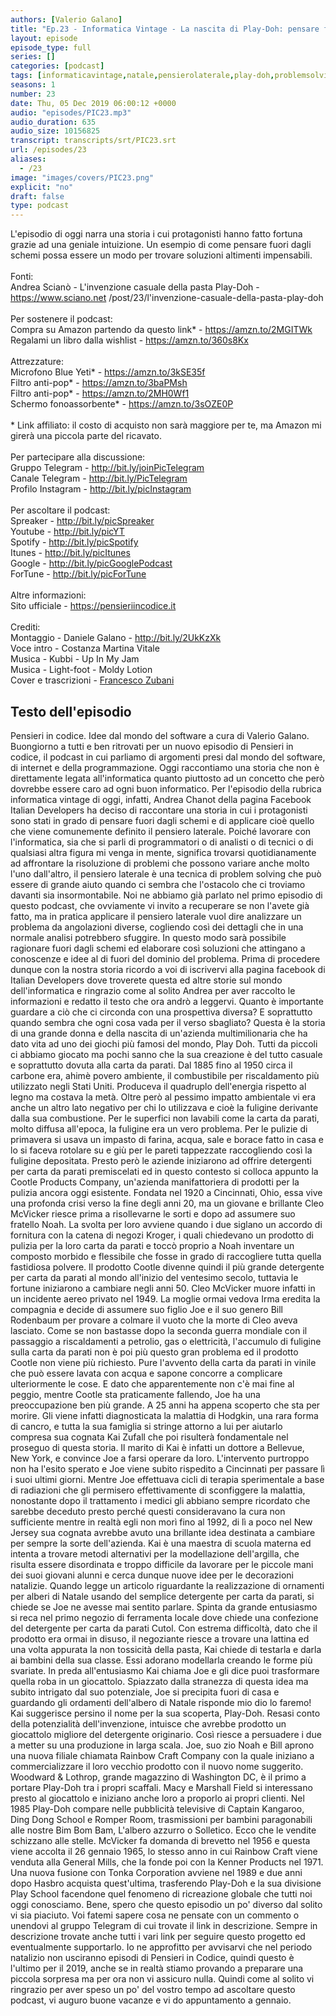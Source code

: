 ```yaml
---
authors: [Valerio Galano]
title: "Ep.23 - Informatica Vintage - La nascita di Play-Doh: pensare fuori dagli schemi"
layout: episode
episode_type: full
series: []
categories: [podcast]
tags: [informaticavintage,natale,pensierolaterale,play-doh,problemsolving]
seasons: 1
number: 23
date: Thu, 05 Dec 2019 06:00:12 +0000
audio: "episodes/PIC23.mp3"
audio_duration: 635
audio_size: 10156825
transcript: transcripts/srt/PIC23.srt
url: /episodes/23
aliases: 
  - /23
image: "images/covers/PIC23.png"
explicit: "no"
draft: false
type: podcast
---
```

L'episodio di oggi narra una storia i cui protagonisti hanno fatto fortuna grazie ad una geniale intuizione. Un esempio di come pensare fuori dagli schemi possa essere un modo per trovare soluzioni altimenti impensabili.<br /><br />Fonti:<br />Andrea Scianò - L'invenzione casuale della pasta Play-Doh - <a href="https://www.sciano.net" rel="noopener">https://www.sciano.net</a> /post/23/l'invenzione-casuale-della-pasta-play-doh <br /><br />Per sostenere il podcast:<br />Compra su Amazon partendo da questo link* - <a href="https://amzn.to/2MGITWk" rel="noopener">https://amzn.to/2MGITWk</a>  <br />Regalami un libro dalla wishlist - <a href="https://amzn.to/360s8Kx" rel="noopener">https://amzn.to/360s8Kx</a> <br /><br />Attrezzature:<br />Microfono Blue Yeti* - <a href="https://amzn.to/3kSE35f" rel="noopener">https://amzn.to/3kSE35f</a>  <br />Filtro anti-pop* - <a href="https://amzn.to/3baPMsh" rel="noopener">https://amzn.to/3baPMsh</a>  <br />Filtro anti-pop* - <a href="https://amzn.to/2MH0Wf1" rel="noopener">https://amzn.to/2MH0Wf1</a>  <br />Schermo fonoassorbente* - <a href="https://amzn.to/3sOZE0P" rel="noopener">https://amzn.to/3sOZE0P</a>  <br /><br />* Link affiliato: il costo di acquisto non sarà maggiore per te, ma Amazon mi girerà una piccola parte del ricavato. <br /><br />Per partecipare alla discussione:<br />Gruppo Telegram - <a href="http://bit.ly/joinPicTelegram" rel="noopener">http://bit.ly/joinPicTelegram</a> <br />Canale Telegram - <a href="http://bit.ly/PicTelegram" rel="noopener">http://bit.ly/PicTelegram</a> <br />Profilo Instagram - <a href="http://bit.ly/picInstagram" rel="noopener">http://bit.ly/picInstagram</a> <br /><br />Per ascoltare il podcast:<br />Spreaker - <a href="http://bit.ly/picSpreaker" rel="noopener">http://bit.ly/picSpreaker</a> <br />Youtube - <a href="http://bit.ly/picYT" rel="noopener">http://bit.ly/picYT</a> <br />Spotify - <a href="http://bit.ly/picSpotify" rel="noopener">http://bit.ly/picSpotify</a> <br />Itunes - <a href="http://bit.ly/picItunes" rel="noopener">http://bit.ly/picItunes</a> <br />Google - <a href="http://bit.ly/picGooglePodcast" rel="noopener">http://bit.ly/picGooglePodcast</a> <br />ForTune - <a href="http://bit.ly/picForTune" rel="noopener">http://bit.ly/picForTune</a> <br /><br />Altre informazioni:<br />Sito ufficiale - <a href="https://pensieriincodice.it" rel="noopener">https://pensieriincodice.it</a> <br /><br />Crediti:<br />Montaggio - Daniele Galano - <a href="http://bit.ly/2UkKzXk" rel="noopener">http://bit.ly/2UkKzXk</a> <br />Voce intro - Costanza Martina Vitale<br />Musica - Kubbi - Up In My Jam<br />Musica - Light-foot - Moldy Lotion<br />Cover e trascrizioni - <a href="https://it.linkedin.com/in/francesco-zubani-5957081a6" rel="noopener">Francesco Zubani</a>

<!-- more -->

## Testo dell'episodio

Pensieri in codice. Idee dal mondo del software a cura di Valerio Galano.
Buongiorno a tutti e ben ritrovati per un nuovo episodio di Pensieri in codice,
il podcast in cui parliamo di argomenti presi dal mondo del software, di internet e della
programmazione. Oggi raccontiamo una storia che non è direttamente legata all'informatica quanto
piuttosto ad un concetto che però dovrebbe essere caro ad ogni buon informatico. Per
l'episodio della rubrica informatica vintage di oggi, infatti, Andrea Chanot della pagina
Facebook Italian Developers ha deciso di raccontare una storia in cui i protagonisti sono stati in
grado di pensare fuori dagli schemi e di applicare cioè quello che viene comunemente definito il
pensiero laterale. Poiché lavorare con l'informatica, sia che si parli di programmatori o di analisti
o di tecnici o di qualsiasi altra figura mi venga in mente, significa trovarsi quotidianamente ad
affrontare la risoluzione di problemi che possono variare anche molto l'uno dall'altro, il pensiero
laterale è una tecnica di problem solving che può essere di grande aiuto quando ci sembra che
l'ostacolo che ci troviamo davanti sia insormontabile. Noi ne abbiamo già parlato nel primo episodio
di questo podcast, che ovviamente vi invito a recuperare se non l'avete già fatto, ma in
pratica applicare il pensiero laterale vuol dire analizzare un problema da angolazioni diverse,
cogliendo così dei dettagli che in una normale analisi potrebbero sfuggire. In questo modo sarà
possibile ragionare fuori dagli schemi ed elaborare così soluzioni che attingano a conoscenze e idee
al di fuori del dominio del problema. Prima di procedere dunque con la nostra storia ricordo
a voi di iscrivervi alla pagina facebook di Italian Developers dove troverete questa ed altre
storie sul mondo dell'informatica e ringrazio come al solito Andrea per aver raccolto le
informazioni e redatto il testo che ora andrò a leggervi. Quanto è importante guardare a ciò
che ci circonda con una prospettiva diversa? E soprattutto quando sembra che ogni cosa vada
per il verso sbagliato? Questa è la storia di una grande donna e della nascita di un'azienda
multimilionaria che ha dato vita ad uno dei giochi più famosi del mondo, Play Doh. Tutti da piccoli
ci abbiamo giocato ma pochi sanno che la sua creazione è del tutto casuale e soprattutto
dovuta alla carta da parati. Dal 1885 fino al 1950 circa il carbone era, ahimè povero ambiente,
il combustibile per riscaldamento più utilizzato negli Stati Uniti. Produceva il quadruplo dell'energia
rispetto al legno ma costava la metà. Oltre però al pessimo impatto ambientale vi era anche un altro
lato negativo per chi lo utilizzava e cioè la fuligine derivante dalla sua combustione. Per
le superfici non lavabili come la carta da parati, molto diffusa all'epoca, la fuligine era un vero
problema. Per le pulizie di primavera si usava un impasto di farina, acqua, sale e borace fatto in
casa e lo si faceva rotolare su e giù per le pareti tappezzate raccogliendo così la fuligine
depositata. Presto però le aziende iniziarono ad offrire detergenti per carta da parati premiscelati
ed in questo contesto si colloca appunto la Cootle Products Company, un'azienda manifattoriera
di prodotti per la pulizia ancora oggi esistente. Fondata nel 1920 a Cincinnati, Ohio, essa vive
una profonda crisi verso la fine degli anni 20, ma un giovane e brillante Cleo McVicker riesce
prima a risollevarne le sorti e dopo ad assumere suo fratello Noah. La svolta per loro avviene
quando i due siglano un accordo di fornitura con la catena di negozi Kroger, i quali chiedevano
un prodotto di pulizia per la loro carta da parati e toccò proprio a Noah inventare un composto morbido
e flessibile che fosse in grado di raccogliere tutta quella fastidiosa polvere. Il prodotto
Cootle divenne quindi il più grande detergente per carta da parati al mondo all'inizio del ventesimo
secolo, tuttavia le fortune iniziarono a cambiare negli anni 50. Cleo McVicker muore infatti in un
incidente aereo privato nel 1949. La moglie ormai vedova Irma eredita la compagnia e decide di
assumere suo figlio Joe e il suo genero Bill Rodenbaum per provare a colmare il vuoto che la
morte di Cleo aveva lasciato. Come se non bastasse dopo la seconda guerra mondiale con il passaggio
a riscaldamenti a petrolio, gas o elettricità, l'accumulo di fuligine sulla carta da parati non
è poi più questo gran problema ed il prodotto Cootle non viene più richiesto. Pure l'avvento
della carta da parati in vinile che può essere lavata con acqua e sapone concorre a complicare
ulteriormente le cose. E dato che apparentemente non c'è mai fine al peggio, mentre Cootle sta
praticamente fallendo, Joe ha una preoccupazione ben più grande. A 25 anni ha appena scoperto che
sta per morire. Gli viene infatti diagnosticata la malattia di Hodgkin, una rara forma di cancro,
e tutta la sua famiglia si stringe attorno a lui per aiutarlo compresa sua cognata Kai Zufall
che poi risulterà fondamentale nel proseguo di questa storia. Il marito di Kai è infatti un
dottore a Bellevue, New York, e convince Joe a farsi operare da loro. L'intervento purtroppo
non ha l'esito sperato e Joe viene subito rispedito a Cincinnati per passare lì i suoi ultimi giorni.
Mentre Joe effettuava cicli di terapia sperimentale a base di radiazioni che gli
permisero effettivamente di sconfiggere la malattia, nonostante dopo il trattamento i
medici gli abbiano sempre ricordato che sarebbe deceduto presto perché questi consideravano la
cura non sufficiente mentre in realtà egli non morì fino al 1992, di lì a poco nel New Jersey
sua cognata avrebbe avuto una brillante idea destinata a cambiare per sempre la sorte
dell'azienda. Kai è una maestra di scuola materna ed intenta a trovare metodi alternativi per la
modellazione dell'argilla, che risulta essere disordinata e troppo difficile da lavorare per
le piccole mani dei suoi giovani alunni e cerca dunque nuove idee per le decorazioni natalizie.
Quando legge un articolo riguardante la realizzazione di ornamenti per alberi di
Natale usando del semplice detergente per carta da parati, si chiede se Joe ne avesse mai sentito
parlare. Spinta da grande entusiasmo si reca nel primo negozio di ferramenta locale dove chiede
una confezione del detergente per carta da parati Cutol. Con estrema difficoltà, dato che il prodotto
era ormai in disuso, il negoziante riesce a trovare una lattina ed una volta appurata la non
tossicità della pasta, Kai chiede di testarla e darla ai bambini della sua classe. Essi adorano
modellarla creando le forme più svariate. In preda all'entusiasmo Kai chiama Joe e gli dice
puoi trasformare quella roba in un giocattolo. Spiazzato dalla stranezza di questa idea ma
subito intrigato dal suo potenziale, Joe si precipita fuori di casa e guardando gli
ordamenti dell'albero di Natale risponde mio dio lo faremo! Kai suggerisce persino il nome per la
sua scoperta, Play-Doh. Resasi conto della potenzialità dell'invenzione, intuisce che
avrebbe prodotto un giocattolo migliore del detergente originario. Così riesce a persuadere
i due a metter su una produzione in larga scala. Joe, suo zio Noah e Bill aprono una nuova filiale
chiamata Rainbow Craft Company con la quale iniziano a commercializzare il loro vecchio
prodotto con il nuovo nome suggerito. Woodward & Lothrop, grande magazzino di Washington DC,
è il primo a portare Play-Doh tra i propri scaffali. Macy e Marshall Field si interessano
presto al giocattolo e iniziano anche loro a proporlo ai propri clienti. Nel 1985 Play-Doh
compare nelle pubblicità televisive di Captain Kangaroo, Ding Dong School e Romper Room,
trasmissioni per bambini paragonabili alle nostre Bim Bom Bam, L'albero azzurro o Solletico. Ecco
che le vendite schizzano alle stelle. McVicker fa domanda di brevetto nel 1956 e questa viene
accolta il 26 gennaio 1965, lo stesso anno in cui Rainbow Craft viene venduta alla General Mills,
che la fonde poi con la Kenner Products nel 1971. Una nuova fusione con Tonka Corporation avviene
nel 1989 e due anni dopo Hasbro acquista quest'ultima, trasferendo Play-Doh e la sua
divisione Play School facendone quel fenomeno di ricreazione globale che tutti noi oggi conosciamo.
Bene, spero che questo episodio un po' diverso dal solito vi sia piaciuto. Voi fatemi sapere
cosa ne pensate con un commento o unendovi al gruppo Telegram di cui trovate il link in
descrizione. Sempre in descrizione trovate anche tutti i vari link per seguire questo progetto ed
eventualmente supportarlo. Io ne approfitto per avvisarvi che nel periodo natalizio non
usciranno episodi di Pensieri in Codice, quindi questo è l'ultimo per il 2019,
anche se in realtà stiamo provando a preparare una piccola sorpresa ma per ora non vi assicuro
nulla. Quindi come al solito vi ringrazio per aver speso un po' del vostro tempo ad
ascoltare questo podcast, vi auguro buone vacanze e vi do appuntamento a gennaio.

